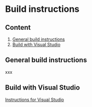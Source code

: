 Build instructions
==================

Content
-------

1. [General build instructions](#general-build-instructions)
2. [Build with Visual Studio](#build-with-visual-studio)

General build instructions
-------------

xxx

Build with Visual Studio
-------------
[Instructions for Visual Studio]

[Instructions for Visual Studio]: build_with_vs.md